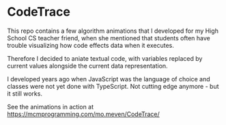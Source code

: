 # CodeTrace

This repo contains a few algorithm animations that I developed for my High School CS teacher friend, when she mentioned 
that students often have trouble visualizing how code effects data when it executes. 

Therefore I decided to aniate textual code, with variables replaced by current values alongside the current data representation. 

I developed  years ago when JavaScript was the language of choice and classes were not yet done with TypeScript. 
Not cutting edge anymore - but it still works. 

See the animations in action at https://mcmprogramming.com/mo.meven/CodeTrace/
 
 



